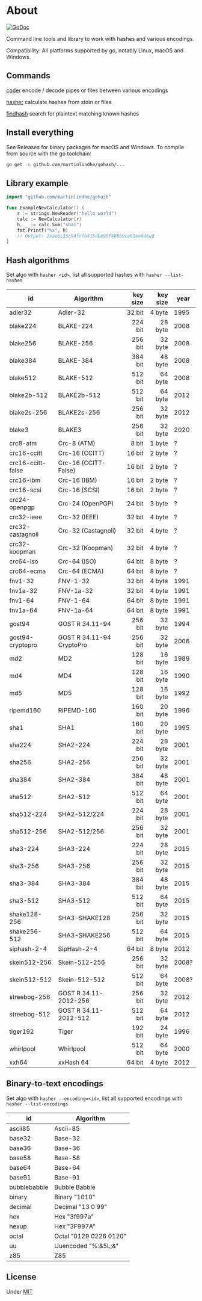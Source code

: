 # About

[![GoDoc](https://godoc.org/github.com/martinlindhe/gohash?status.svg)](https://godoc.org/github.com/martinlindhe/gohash)

Command line tools and library to work with hashes and various encodings.

Compatibility: All platforms supported by go, notably Linux, macOS and Windows.

## Commands

[coder](cmd/coder)        encode / decode pipes or files between various encodings

[hasher](cmd/hasher)      calculate hashes from stdin or files

[findhash](cmd/findhash)  search for plaintext matching known hashes

## Install everything

See Releases for binary packages for macOS and Windows.
To compile from source with the go toolchain:

```sh
go get -u github.com/martinlindhe/gohash/...
```

## Library example

```go
import "github.com/martinlindhe/gohash"

func ExampleNewCalculator() {
	r := strings.NewReader("hello world")
	calc := NewCalculator(r)
	h, _ := calc.Sum("sha1")
	fmt.Printf("%x", h)
	// Output: 2aae6c35c94fcfb415dbe95f408b9ce91ee846ed
}
```

## Hash algorithms

Set algo with `hasher <id>`, list all supported hashes
with `hasher --list-hashes`

| id                | Algorithm                 | key size | key size | year |
| ----------------- | ------------------------- | --------:| --------:| ---- |
| adler32           | Adler-32                  | 32 bit   | 4 byte   | 1995 |
| blake224          | BLAKE-224                 | 224 bit  | 28 byte  | 2008 |
| blake256          | BLAKE-256                 | 256 bit  | 32 byte  | 2008 |
| blake384          | BLAKE-384                 | 384 bit  | 48 byte  | 2008 |
| blake512          | BLAKE-512                 | 512 bit  | 64 byte  | 2008 |
| blake2b-512       | BLAKE2b-512               | 512 bit  | 64 byte  | 2012 |
| blake2s-256       | BLAKE2s-256               | 256 bit  | 32 byte  | 2012 |
| blake3            | BLAKE3                    | 256 bit  | 32 byte  | 2020 |
| crc8-atm          | Crc-8 (ATM)               | 8 bit    | 1 byte   | ?    |
| crc16-ccitt       | Crc-16 (CCITT)            | 16 bit   | 2 byte   | ?    |
| crc16-ccitt-false | Crc-16 (CCITT-False)      | 16 bit   | 2 byte   | ?    |
| crc16-ibm         | Crc-16 (IBM)              | 16 bit   | 2 byte   | ?    |
| crc16-scsi        | Crc-16 (SCSI)             | 16 bit   | 2 byte   | ?    |
| crc24-openpgp     | Crc-24 (OpenPGP)          | 24 bit   | 3 byte   | ?    |
| crc32-ieee        | Crc-32 (IEEE)             | 32 bit   | 4 byte   | ?    |
| crc32-castagnoli  | Crc-32 (Castagnoli)       | 32 bit   | 4 byte   | ?    |
| crc32-koopman     | Crc-32 (Koopman)          | 32 bit   | 4 byte   | ?    |
| crc64-iso         | Crc-64 (ISO)              | 64 bit   | 8 byte   | ?    |
| crc64-ecma        | Crc-64 (ECMA)             | 64 bit   | 8 byte   | ?    |
| fnv1-32           | FNV-1-32                  | 32 bit   | 4 byte   | 1991 |
| fnv1a-32          | FNV-1a-32                 | 32 bit   | 4 byte   | 1991 |
| fnv1-64           | FNV-1-64                  | 64 bit   | 8 byte   | 1991 |
| fnv1a-64          | FNV-1a-64                 | 64 bit   | 8 byte   | 1991 |
| gost94            | GOST R 34.11-94           | 256 bit  | 32 byte  | 1994 |
| gost94-cryptopro  | GOST R 34.11-94 CryptoPro | 256 bit  | 32 byte  | 2006 |
| md2               | MD2                       | 128 bit  | 16 byte  | 1989 |
| md4               | MD4                       | 128 bit  | 16 byte  | 1990 |
| md5               | MD5                       | 128 bit  | 16 byte  | 1992 |
| ripemd160         | RIPEMD-160                | 160 bit  | 20 byte  | 1996 |
| sha1              | SHA1                      | 160 bit  | 20 byte  | 1995 |
| sha224            | SHA2-224                  | 224 bit  | 28 byte  | 2001 |
| sha256            | SHA2-256                  | 256 bit  | 32 byte  | 2001 |
| sha384            | SHA2-384                  | 384 bit  | 48 byte  | 2001 |
| sha512            | SHA2-512                  | 512 bit  | 64 byte  | 2001 |
| sha512-224        | SHA2-512/224              | 224 bit  | 28 byte  | 2001 |
| sha512-256        | SHA2-512/256              | 256 bit  | 32 byte  | 2001 |
| sha3-224          | SHA3-224                  | 224 bit  | 28 byte  | 2015 |
| sha3-256          | SHA3-256                  | 256 bit  | 32 byte  | 2015 |
| sha3-384          | SHA3-384                  | 384 bit  | 48 byte  | 2015 |
| sha3-512          | SHA3-512                  | 512 bit  | 64 byte  | 2015 |
| shake128-256      | SHA3-SHAKE128             | 256 bit  | 32 byte  | 2015 |
| shake256-512      | SHA3-SHAKE256             | 512 bit  | 64 byte  | 2015 |
| siphash-2-4       | SipHash-2-4               | 64 bit   | 8 byte   | 2012 |
| skein512-256      | Skein-512-256             | 256 bit  | 32 byte  | 2008? |
| skein512-512      | Skein-512-512             | 512 bit  | 64 byte  | 2008? |
| streebog-256      | GOST R 34.11-2012-256     | 256 bit  | 32 byte  | 2012 |
| streebog-512      | GOST R 34.11-2012-512     | 512 bit  | 64 byte  | 2012 |
| tiger192          | Tiger                     | 192 bit  | 24 byte  | 1996 |
| whirlpool         | Whirlpool                 | 512 bit  | 64 byte  | 2000 |
| xxh64             | xxHash 64                 | 64 bit   | 4 byte   | 2012 |

## Binary-to-text encodings

Set algo with `hasher --encoding=<id>`, list all supported encodings
with `hasher --list-encodings`

| id                | Algorithm              |
| ----------------- | ---------------------- |
| ascii85           | Ascii-85               |
| base32            | Base-32                |
| base36            | Base-36                |
| base58            | Base-58                |
| base64            | Base-64                |
| base91            | Base-91                |
| bubblebabble      | Bubble Babble          |
| binary            | Binary "1010"          |
| decimal           | Decimal "13 0 99"      |
| hex               | Hex "3f997a"           |
| hexup             | Hex "3F997A"           |
| octal             | Octal "0129 0226 0120" |
| uu                | Uuencoded "%:&5L;&\"   |
| z85               | Z85                    |

## License

Under [MIT](LICENSE)
